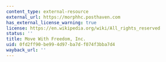 ```yaml
---
content_type: external-resource
external_url: https://morphhc.posthaven.com
has_external_license_warning: true
license: https://en.wikipedia.org/wiki/All_rights_reserved
status: ''
title: Move With Freedom, Inc.
uid: 0fd2ff90-be99-4d97-ba7d-f074f3bba7d4
wayback_url: ''
---
```

